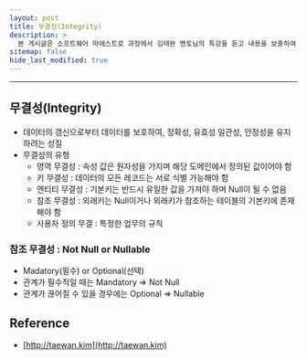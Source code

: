 ```yaml
---
layout: post
title: 무결성(Integrity)
description: >
  본 게시글은 소프트웨어 마에스트로 과정에서 김태완 멘토님의 특강을 듣고 내용을 보충하여 작성한 내용입니다.
sitemap: false
hide_last_modified: true
---
```


---

## 무결성(Integrity)

- 데이터의 갱신으로부터 데이터를 보호하여, 정확성, 유효성 일관성, 안정성을 유지하려는 성질
- 무결성의 유형
  - 영역 무결성 : 속성 값은 원자성을 가지며 해당 도메인에서 정의된 값이어야 함
  - 키 무결성 : 데이터의 모든 레코드는 서로 식별 가능해야 함
  - 엔티티 무결성 : 기본키는 반드시 유일한 값을 가져야 하며 Null이 될 수 없음
  - 참조 무결성 : 외래키는 Null이거나 외래키가 참조하는 테이블의 기본키에 존재해야 함
  - 사용자 정의 무결 : 특정한 업무의 규칙

### 참조 무결성 : Not Null or Nullable

- Madatory(필수) or Optional(선택)
- 관계가 필수적일 때는 Mandatory => Not Null
- 관계가 끊어질 수 있을 경우에는 Optional => Nullable

## Reference

- [http://taewan.kim](http://taewan.kim)
